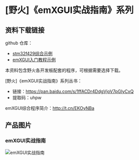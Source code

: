 [](index)

# [野火]《emXGUI实战指南》系列

## 资料下载链接
github 仓库：

* [stm32f429综合示例](https://github.com/Embdefire/emXGUI_demo_stm32f429)
* [emXGUI入门教程示例](https://github.com/Embdefire/emXGUI_tutorial)

本资料包含野火各开发板配套的程序，可根据需要选择下载。

[野火]《emXGUI实战指南》系列丛书：
* 链接：https://pan.baidu.com/s/1ffACDr4DdgVjoV7pGIyCxQ 
* 提取码：uhpw 

emXGUI综合程序简介：http://t.cn/EKOyNBa

## 产品图片

### emXGUI实战指南
![emXGUI实战指南](https://raw.githubusercontent.com/wiki/Embdefire/products/images/野火开源图书专栏/emXGUI实战指南——基于STM32.jpg)
